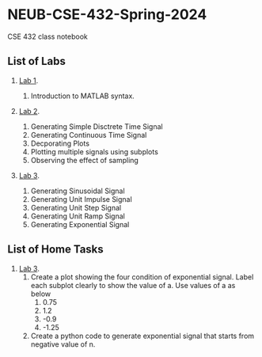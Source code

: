# NEUB-CSE-432-Spring-2024
CSE 432 class notebook

## List of Labs
1. [Lab 1](https://github.com/shparvez001/NEUB-CSE-432-Spring-2024/tree/main/Lab%201.md).
	1. Introduction to MATLAB syntax.


2. [Lab 2](https://github.com/shparvez001/NEUB-CSE-432-Spring-2024/tree/main/CSE-432-2401-Lab-02.ipynb).
	1. Generating Simple Disctrete Time Signal
    2. Generating Continuous Time Signal
    3. Decporating Plots
    4. Plotting multiple signals using subplots
    5. Observing the effect of sampling

3. [Lab 3](https://github.com/shparvez001/NEUB-CSE-432-Spring-2024/tree/main/CSE-432-2401-Lab-03.ipynb).
    1. Generating Sinusoidal Signal
    2. Generating Unit Impulse Signal
    3. Generating Unit Step Signal
    4. Generating Unit Ramp Signal
    5. Generating Exponential Signal


 ## List of Home Tasks
 1. [Lab 3](https://github.com/shparvez001/NEUB-CSE-432-Spring-2024/tree/main/CSE-432-2401-Lab-03.ipynb).
    1. Create a plot showing the four condition of exponential signal. Label each subplot clearly to show the value of a. Use values of a as below
        1. 0.75
        2. 1.2
        3. -0.9
        4. -1.25
    2. Create a python code to generate exponential signal that starts from negative value of n.